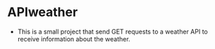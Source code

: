 # APIweather
* This is a small project that send GET requests to a weather API to receive information about the weather.
